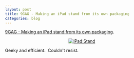 ```yaml
---
layout: post
title: 9GAG - Making an iPad stand from its own packaging
categories: blog
---
```

<a href="http://9gag.com/gag/21214/">9GAG - Making an iPad stand from its own packaging</a>.
<p style="text-align: center;"><a href="http://9gag.com/gag/21214/"><img src='images/21214_540.jpg' alt='iPad Stand' /></a></p>


Geeky and efficient.  Couldn't resist.
